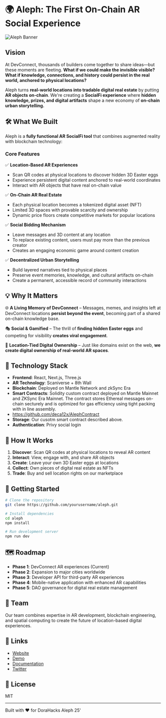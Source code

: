 # 🌍 Aleph: The First On-Chain AR Social Experience

![Aleph Banner](assets/aleph-banner.png)

## Vision

At DevConnect, thousands of builders come together to share ideas—but these moments are fleeting. **What if we could make the invisible visible? What if knowledge, connections, and history could persist in the real world, anchored to physical locations?**

Aleph turns **real-world locations into tradable digital real estate** by putting **AR objects on-chain**. We're creating a **SocialFi experience** where **hidden knowledge, prizes, and digital artifacts** shape a new economy of **on-chain urban storytelling.**

## 🛠 What We Built

Aleph is a **fully functional AR SocialFi tool** that combines augmented reality with blockchain technology:

### Core Features

✅ **Location-Based AR Experiences**

- Scan QR codes at physical locations to discover hidden 3D Easter eggs
- Experience persistent digital content anchored to real-world coordinates
- Interact with AR objects that have real on-chain value

✅ **On-Chain AR Real Estate**

- Each physical location becomes a tokenized digital asset (NFT)
- Limited 3D spaces with provable scarcity and ownership
- Dynamic price floors create competitive markets for popular locations

✅ **Social Bidding Mechanism**

- Leave messages and 3D content at any location
- To replace existing content, users must pay more than the previous creator
- Creates an engaging economic game around content creation

✅ **Decentralized Urban Storytelling**

- Build layered narratives tied to physical places
- Preserve event memories, knowledge, and cultural artifacts on-chain
- Create a permanent, accessible record of community interactions

## 💡 Why It Matters

🌐 **A Living Memory of DevConnect** – Messages, memes, and insights left at DevConnect locations **persist beyond the event**, becoming part of a shared on-chain knowledge base.

🎭 **Social & Gamified** – The thrill of **finding hidden Easter eggs** and competing for visibility **creates viral engagement**.

📍 **Location-Tied Digital Ownership** – Just like domains exist on the web, **we create digital ownership of real-world AR spaces**.

## 🔧 Technology Stack

- **Frontend**: React, Next.js, Three.js
- **AR Technology**: Scaniverse + 8th Wall
- **Blockchain**: Deployed on Mantle Network and zkSync Era
- **Smart Contracts**: Solidity custom contract deployed on Mantle Mainnet and ZKSync Era Mainnet.
  The contract stores Ethereal messages on-chain secturely and is optimized for gas efficiency using tight packing with in line assembly.
- https://github.com/deca12x/AlephContract
- **Storage**: Our cusotm smart contract described above.
- **Authentication**: Privy social login

## 🚀 How It Works

1. **Discover**: Scan QR codes at physical locations to reveal AR content
2. **Interact**: View, engage with, and share AR objects
3. **Create**: Leave your own 3D Easter eggs at locations
4. **Collect**: Own pieces of digital real estate as NFTs
5. **Trade**: Buy and sell location rights on our marketplace

## 📱 Getting Started

```bash
# Clone the repository
git clone https://github.com/yourusername/aleph.git

# Install dependencies
cd aleph
npm install

# Run development server
npm run dev
```

## 🗺️ Roadmap

- **Phase 1**: DevConnect AR experiences (Current)
- **Phase 2**: Expansion to major cities worldwide
- **Phase 3**: Developer API for third-party AR experiences
- **Phase 4**: Mobile-native application with enhanced AR capabilities
- **Phase 5**: DAO governance for digital real estate management

## 👥 Team

Our team combines expertise in AR development, blockchain engineering, and spatial computing to create the future of location-based digital experiences.

## 🔗 Links

- [Website](https://aleph.xyz)
- [Demo](https://aleph.xyz/demo)
- [Documentation](https://docs.aleph.xyz)
- [Twitter](https://twitter.com/alephAR)

## 📝 License

MIT

---

Built with ❤️ for DoraHacks Aleph 25'
